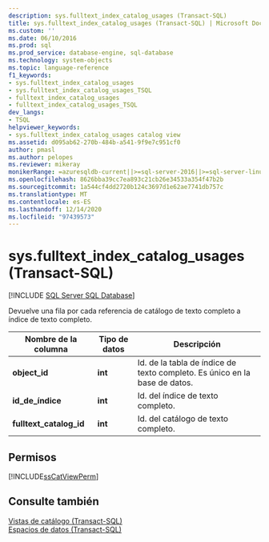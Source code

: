 ```yaml
---
description: sys.fulltext_index_catalog_usages (Transact-SQL)
title: sys.fulltext_index_catalog_usages (Transact-SQL) | Microsoft Docs
ms.custom: ''
ms.date: 06/10/2016
ms.prod: sql
ms.prod_service: database-engine, sql-database
ms.technology: system-objects
ms.topic: language-reference
f1_keywords:
- sys.fulltext_index_catalog_usages
- sys.fulltext_index_catalog_usages_TSQL
- fulltext_index_catalog_usages
- fulltext_index_catalog_usages_TSQL
dev_langs:
- TSQL
helpviewer_keywords:
- sys.fulltext_index_catalog_usages catalog view
ms.assetid: d095ab62-270b-484b-a541-9f9e7c951cf0
author: pmasl
ms.author: pelopes
ms.reviewer: mikeray
monikerRange: =azuresqldb-current||>=sql-server-2016||>=sql-server-linux-2017||=azuresqldb-mi-current
ms.openlocfilehash: 8626bba39cc7ea893c21cb26e34533a354f47b2b
ms.sourcegitcommit: 1a544cf4dd2720b124c3697d1e62ae7741db757c
ms.translationtype: MT
ms.contentlocale: es-ES
ms.lasthandoff: 12/14/2020
ms.locfileid: "97439573"
---
```

# <a name="sysfulltext_index_catalog_usages-transact-sql"></a>sys.fulltext_index_catalog_usages (Transact-SQL)
[!INCLUDE [SQL Server SQL Database](../../includes/applies-to-version/sql-asdb.md)]

  Devuelve una fila por cada referencia de catálogo de texto completo a índice de texto completo.    
 
|Nombre de la columna|Tipo de datos|Descripción|  
|-----------------|---------------|-----------------|  
|**object_id**|**int**|Id. de la tabla de índice de texto completo. Es único en la base de datos.|  
|**id_de_índice**|**int**|Id. del índice de texto completo.|  
|**fulltext_catalog_id**|**int**|Id. del catálogo de texto completo.|  
  
## <a name="permissions"></a>Permisos  
 [!INCLUDE[ssCatViewPerm](../../includes/sscatviewperm-md.md)]  
  
## <a name="see-also"></a>Consulte también  
 [Vistas de catálogo &#40;Transact-SQL&#41;](../../relational-databases/system-catalog-views/catalog-views-transact-sql.md)   
 [Espacios de datos &#40;Transact-SQL&#41;](../../relational-databases/system-catalog-views/data-spaces-transact-sql.md)  
  
  
